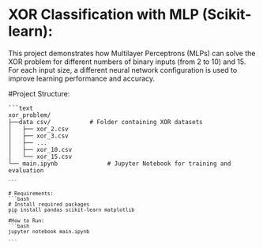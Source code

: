 # XOR Classification with MLP (Scikit-learn):

This project demonstrates how Multilayer Perceptrons (MLPs) can solve the XOR problem for different numbers of binary inputs (from 2 to 10) and 15. For each input size, a different neural network configuration is used to improve learning performance and accuracy.


#Project Structure:

<pre><code>```text
xor_problem/
├──data csv/           # Folder containing XOR datasets
│   ├── xor_2.csv
│   ├── xor_3.csv
│   ├── ...
│   ├── xor_10.csv
│   └── xor_15.csv
└── main.ipynb              # Jupyter Notebook for training and evaluation
<pre><code>``` 

# Requirements:
```bash
# Install required packages
pip install pandas scikit-learn matplotlib
```
#How to Run:
```bash
jupyter notebook main.ipynb

```






